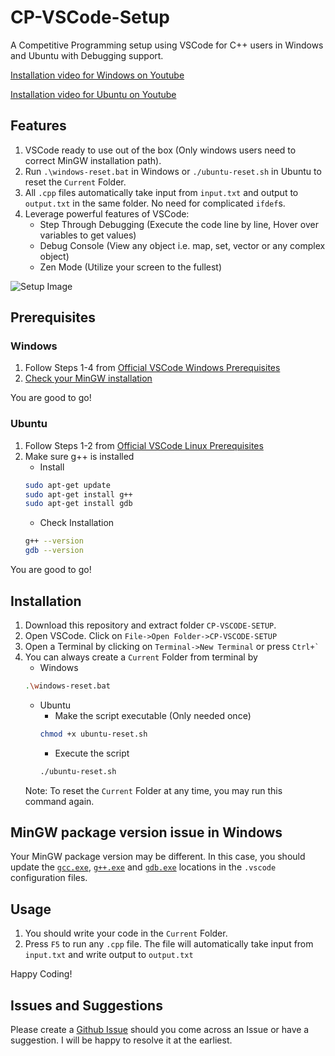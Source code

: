 # CP-VSCode-Setup
A Competitive Programming setup using VSCode for C++ users in Windows and Ubuntu with Debugging support.

[Installation video for Windows on Youtube](https://youtu.be/qzEWDVXknzg)

[Installation video for Ubuntu on Youtube](https://youtu.be/HNeDI7Ijbfc)

## **Features**
1) VSCode ready to use out of the box (Only windows users need to correct MinGW installation path).
1) Run `.\windows-reset.bat` in Windows or `./ubuntu-reset.sh` in Ubuntu to reset the `Current` Folder.
1) All `.cpp` files automatically take input from `input.txt` and output to `output.txt` in the same folder. No need for complicated `ifdef`s.
1) Leverage powerful features of VSCode:
   * Step Through Debugging (Execute the code line by line, Hover over variables to get values)
   * Debug Console (View any object i.e. map, set, vector or any complex object)
   * Zen Mode (Utilize your screen to the fullest)

![Setup Image](https://user-images.githubusercontent.com/37595244/96337963-6f224880-10a8-11eb-8750-6a1974417903.png)

## **Prerequisites**

### Windows
1) Follow Steps 1-4 from [Official VSCode Windows Prerequisites](https://code.visualstudio.com/docs/cpp/config-mingw#_prerequisites)
1) [Check your MinGW installation](https://code.visualstudio.com/docs/cpp/config-mingw#_check-your-mingw-installation)

You are good to go!

### Ubuntu
1) Follow Steps 1-2 from [Official VSCode Linux Prerequisites](https://code.visualstudio.com/docs/cpp/config-linux#_prerequisites)
1) Make sure g++ is installed
    * Install
    ```bash
    sudo apt-get update
    sudo apt-get install g++
    sudo apt-get install gdb
    ```
    * Check Installation
    ```bash
    g++ --version
    gdb --version
    ```

You are good to go!

## Installation
1) Download this repository and extract folder `CP-VSCODE-SETUP`.
1) Open VSCode. Click on `File->Open Folder->CP-VSCODE-SETUP`
1) Open a Terminal by clicking on `Terminal->New Terminal` or press `` Ctrl+` ``
1) You can always create a `Current` Folder from terminal by
    * Windows
    ```bash
    .\windows-reset.bat
    ```
    * Ubuntu
        * Make the script executable (Only needed once)
        ```bash
        chmod +x ubuntu-reset.sh
        ```
        * Execute the script
        ```bash
        ./ubuntu-reset.sh
        ```
    Note: To reset the `Current` Folder at any time, you may run this command again.

## MinGW package version issue in Windows
Your MinGW package version may be different. In this case, you should update the [`gcc.exe`](https://github.com/codeict/CP-VSCode-Setup/blob/d01a02a94c6ddf77f9160604b17bdbb3570eb4e9/.vscode/c_cpp_properties.json#L13), [`g++.exe`](https://github.com/codeict/CP-VSCode-Setup/blob/d01a02a94c6ddf77f9160604b17bdbb3570eb4e9/.vscode/tasks.json#L27) and [`gdb.exe`](https://github.com/codeict/CP-VSCode-Setup/blob/d01a02a94c6ddf77f9160604b17bdbb3570eb4e9/.vscode/launch.json#L30) locations in the `.vscode` configuration files.

## Usage
1) You should write your code in the `Current` Folder.
1) Press `F5` to run any `.cpp` file. The file will automatically take input from `input.txt` and write output to `output.txt`

Happy Coding!

## Issues and Suggestions
Please create a [Github Issue](https://guides.github.com/features/issues/) should you come across an Issue or have a suggestion. I will be happy to resolve it at the earliest.
